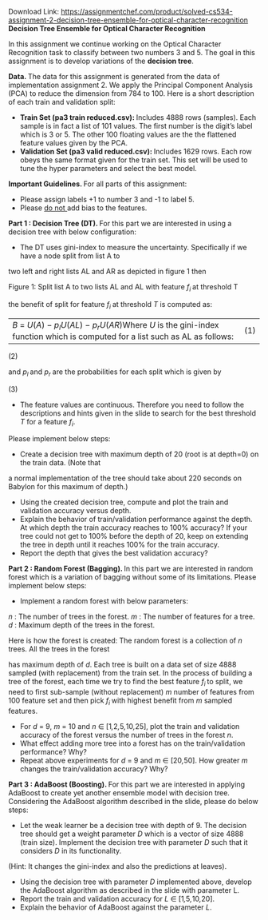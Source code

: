 Download Link: https://assignmentchef.com/product/solved-cs534-assignment-2-decision-tree-ensemble-for-optical-character-recognition
<br>
<strong>Decision Tree Ensemble for Optical Character Recognition </strong>

In this assignment we continue working on the Optical Character Recognition task to classify between two numbers 3 and 5. The goal in this assignment is to develop variations of the <strong>decision tree</strong>.

<strong>Data. </strong>The data for this assignment is generated from the data of implementation assignment 2. We apply the Principal Component Analysis (PCA) to reduce the dimension from 784 to 100. Here is a short description of each train and validation split:

<ul>

 <li><strong>Train Set (pa3 train reduced.csv): </strong>Includes 4888 rows (samples). Each sample is in fact a list of 101 values. The first number is the digit’s label which is 3 or 5. The other 100 floating values are the the flattened feature values given by the PCA.</li>

 <li><strong>Validation Set (pa3 valid reduced.csv): </strong>Includes 1629 rows. Each row obeys the same format given for the train set. This set will be used to tune the hyper parameters and select the best model.</li>

</ul>

<strong>Important Guidelines.           </strong>For all parts of this assignment:

<ul>

 <li>Please assign labels +1 to number 3 and -1 to label 5.</li>

 <li>Please <u>do not </u>add bias to the features.</li>

</ul>

<strong>Part 1  : Decision Tree (DT). </strong>For this part we are interested in using a decision tree with below configuration:

<ul>

 <li>The DT uses gini-index to measure the uncertainty. Specifically if we have a node split from list A to</li>

</ul>

two left and right lists AL and AR as depicted in figure 1 then

Figure 1: Split list A to two lists AL and AL with feature <em>f<sub>i </sub></em>at threshold T

the benefit of split for feature <em>f<sub>i </sub></em>at threshold <em>T </em>is computed as:

<table width="591">

 <tbody>

  <tr>

   <td width="574"><em>B </em>= <em>U</em>(<em>A</em>) − <em>p<sub>l</sub>U</em>(<em>AL</em>) − <em>p<sub>r</sub>U</em>(<em>AR</em>)Where <em>U </em>is the gini-index function which is computed for a list such as AL as follows:</td>

   <td width="17">(1)</td>

  </tr>

 </tbody>

</table>

(2)

and <em>p<sub>l </sub></em>and <em>p<sub>r </sub></em>are the probabilities for each split which is given by

(3)

<ul>

 <li>The feature values are continuous. Therefore you need to follow the descriptions and hints given in the slide to search for the best threshold <em>T </em>for a feature <em>f<sub>i</sub></em>.</li>

</ul>

Please implement below steps:

<ul>

 <li>Create a decision tree with maximum depth of 20 (root is at depth=0) on the train data. (Note that</li>

</ul>

a normal implementation of the tree should take about 220 seconds on Babylon for this maximum of depth.)

<ul>

 <li>Using the created decision tree, compute and plot the train and validation accuracy versus depth.</li>

 <li>Explain the behavior of train/validation performance against the depth. At which depth the train accuracy reaches to 100% accuracy? If your tree could not get to 100% before the depth of 20, keep on extending the tree in depth until it reaches 100% for the train accuracy.</li>

 <li>Report the depth that gives the best validation accuracy?</li>

</ul>

<strong>Part 2  : Random Forest (Bagging). </strong>In this part we are interested in random forest which is a variation of bagging without some of its limitations. Please implement below steps:

<ul>

 <li>Implement a random forest with below parameters:</li>

</ul>

<em>n </em>: The number of trees in the forest. <em>m </em>: The number of features for a tree. <em>d </em>: Maximum depth of the trees in the forest.

Here is how the forest is created: The random forest is a collection of <em>n </em>trees. All the trees in the forest

has maximum depth of <em>d</em>. Each tree is built on a data set of size 4888 sampled (with replacement) from the train set. In the process of building a tree of the forest, each time we try to find the best feature <em>f<sub>i </sub></em>to split, we need to first sub-sample (without replacement) <em>m </em>number of features from 100 feature set and then pick <em>f<sub>i </sub></em>with highest benefit from <em>m </em>sampled features.

<ul>

 <li>For <em>d </em>= 9, <em>m </em>= 10 and <em>n </em>∈ [1<em>,</em>2<em>,</em>5<em>,</em>10<em>,</em>25], plot the train and validation accuracy of the forest versus the number of trees in the forest <em>n</em>.</li>

 <li>What effect adding more tree into a forest has on the train/validation performance? Why?</li>

 <li>Repeat above experiments for <em>d </em>= 9 and <em>m </em>∈ [20<em>,</em>50]. How greater <em>m </em>changes the train/validation accuracy? Why?</li>

</ul>

<strong>Part 3 : AdaBoost (Boosting). </strong>For this part we are interested in applying AdaBoost to create yet another ensemble model with decision tree. Considering the AdaBoost algorithm described in the slide, please do below steps:

<ul>

 <li>Let the weak learner be a decision tree with depth of 9. The decision tree should get a weight parameter <em>D </em>which is a vector of size 4888 (train size). Implement the decision tree with parameter <em>D </em>such that it considers <em>D </em>in its functionality.</li>

</ul>

(Hint: It changes the gini-index and also the predictions at leaves).

<ul>

 <li>Using the decision tree with parameter <em>D </em>implemented above, develop the AdaBoost algorithm as described in the slide with parameter L.</li>

 <li>Report the train and validation accuracy for <em>L </em>∈ [1<em>,</em>5<em>,</em>10<em>,</em>20].</li>

 <li>Explain the behavior of AdaBoost against the parameter <em>L</em>.</li>

</ul>